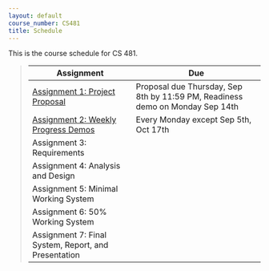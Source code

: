 ```yaml
---
layout: default
course_number: CS481
title: Schedule
---
```


This is the course schedule for CS 481.

> Assignment | Due
> ---------- | ---
> [Assignment 1: Project Proposal](assign/assign01.html) | Proposal due Thursday, Sep 8th by 11:59 PM, Readiness demo on Monday Sep 14th
> [Assignment 2: Weekly Progress Demos](assign/assign02.html) | Every Monday except Sep 5th, Oct 17th
> Assignment 3: Requirements  | 
> Assignment 4: Analysis and Design  | 
> Assignment 5: Minimal Working System  | 
> Assignment 6: 50% Working System  | 
> Assignment 7: Final System, Report, and Presentation  | 

<!--
Old Fall 2015 Schedule
----- ----- ----- ----- ----- ----- 
> [Assignment 3: Requirements](assign/assign03.html) | Sunday, Sep 20th by 11:59 PM
> [Assignment 4: Analysis and Design](assign/assign04.html) | Sunday, Sep 28th by 11:59 PM
> [Assignment 5: Minimal Working System](assign/assign05.html) | Monday, Oct 26th demos in class
> [Assignment 6: 50% Working System](assign/assign06.html) | Monday, Nov 16th demos in class
> [Assignment 7: Final System, Report, and Presentation](assign/assign07.html) | See assignment description
-->
